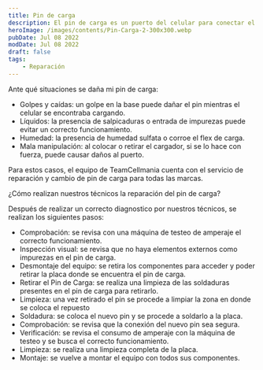 ```yaml
---
title: Pin de carga
description: El pin de carga es un puerto del celular para conectar el cable cargador, dada la fácil manipulación es muy frecuente su ruptura, y siendo una parte fundamental para el funcionamiento de nuestro dispositivo su reparación es esencial.
heroImage: /images/contents/Pin-Carga-2-300x300.webp
pubDate: Jul 08 2022
modDate: Jul 08 2022
draft: false
tags: 
    - Reparación
---
```


Ante qué situaciones se daña mi pin de carga:

- Golpes y caídas: un golpe en la base puede dañar el pin mientras el celular se encontraba cargando.
- Líquidos: la presencia de salpicaduras o entrada de impurezas puede evitar un correcto funcionamiento.
- Humedad: la presencia de humedad sulfata o corroe el flex de carga.
- Mala manipulación: al colocar o retirar el cargador, si se lo hace con fuerza, puede causar daños al puerto.

Para estos casos, el equipo de TeamCellmania cuenta con el servicio de reparación y cambio de pin de carga para todas las marcas.

¿Cómo realizan nuestros técnicos la reparación del pin de carga?

Después de realizar un correcto diagnostico por nuestros técnicos, se realizan los siguientes pasos:

- Comprobación: se revisa con una máquina de testeo de amperaje el correcto funcionamiento.
- Inspección visual: se revisa que no haya elementos externos como impurezas en el pin de carga.
- Desmontaje del equipo: se retira los componentes para acceder y poder retirar la placa donde se encuentra el pin de carga.
- Retirar el Pin de Carga: se realiza una limpieza de las soldaduras presentes en el pin de carga para retirarlo.
- Limpieza: una vez retirado el pin se procede a limpiar la zona en donde se coloca el repuesto
- Soldadura: se coloca el nuevo pin y se procede a soldarlo a la placa.
- Comprobación: se revisa que la conexión del nuevo pin sea segura.
- Verificación: se revisa el consumo de amperaje con la máquina de testeo y se busca el correcto funcionamiento.
- Limpieza: se realiza una limpieza completa de la placa.
- Montaje: se vuelve a montar el equipo con todos sus componentes.

